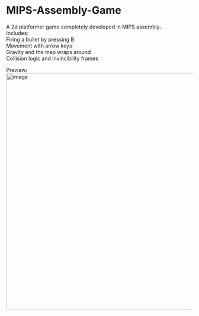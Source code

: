 # MIPS-Assembly-Game
A 2d platformer game completely developed in MIPS assembly.<br>
Includes:<br>
  Firing a bullet by pressing B<br>
  Movement with arrow keys<br>
  Gravity and the map wraps around<br>
  Collision logic and invincibility frames<br>

Preview:<br>
<img width="637" height="638" alt="image" src="https://github.com/user-attachments/assets/b79f09d7-8131-4ec7-97bb-90bd44297700" />
